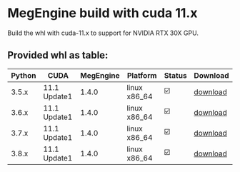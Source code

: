 # MegEngine build with cuda 11.x

Build the whl with cuda-11.x to support for NVIDIA RTX 30X GPU.

## Provided whl as table:
|Python|CUDA|MegEngine|Platform|Status|Download|
|---|---|---|---|---|---|
|3.5.x|11.1 Update1|1.4.0|linux x86_64|:ballot_box_with_check:|[download](https://github.com/Qsingle/MegEngine_CU11/releases/download/v0.1/MegEngine-1.4.0+cu111-cp35-cp35m-manylinux2014_x86_64.whl)
|3.6.x|11.1 Update1|1.4.0|linux x86_64|:ballot_box_with_check:|[download](https://github.com/Qsingle/MegEngine_CU11/releases/download/v0.1/MegEngine-1.4.0+cu111-cp36-cp36m-manylinux2014_x86_64.whl)
|3.7.x|11.1 Update1|1.4.0|linux x86_64|:ballot_box_with_check:|[download](https://github.com/Qsingle/MegEngine_CU11/releases/download/v0.1/MegEngine-1.4.0+cu111-cp37-cp37m-manylinux2014_x86_64.whl)
|3.8.x|11.1 Update1|1.4.0|linux x86_64|:ballot_box_with_check:|[download](https://github.com/Qsingle/MegEngine_CU11/releases/download/v0.1/MegEngine-1.4.0+cu111-cp38-cp38-manylinux2014_x86_64.whl)
